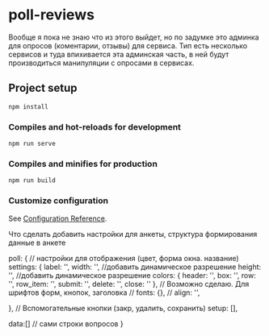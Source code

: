 # poll-reviews

Вообще я пока не знаю что из этого выйдет, но по задумке это админка для опросов (коментарии, отзывы) для сервиса. 
Тип есть несколько сервисов и туда впихивается эта админская часть, в ней будут производиться манипуляции с опросами в сервисах. 

## Project setup
```
npm install
```

### Compiles and hot-reloads for development
```
npm run serve
```

### Compiles and minifies for production
```
npm run build
```

### Customize configuration
See [Configuration Reference](https://cli.vuejs.org/config/).


Что сделать
добавить настройки для анкеты, структура формирования данные в анкете

poll: {
  // настройки для отображения (цвет, форма окна. название)
  settings: {
    label: '',
    width: '', //добавить динамическое разрешение
    height: '', //добавить динамическое разрешение
    colors: {
      header: '',
      box: '', 
      row: '',
      row_item: '',
      submit: '',
      delete: '',
      close: ''
    },
    // Возможно сделаю. Для шрифтов форм, кнопок, заголовка
    // fonts: {},
    // align: '',

  },
  // Вспомогательные кнопки (закр, удалить, сохранить)
  setup: [],

  data:[] // сами строки вопросов
}
